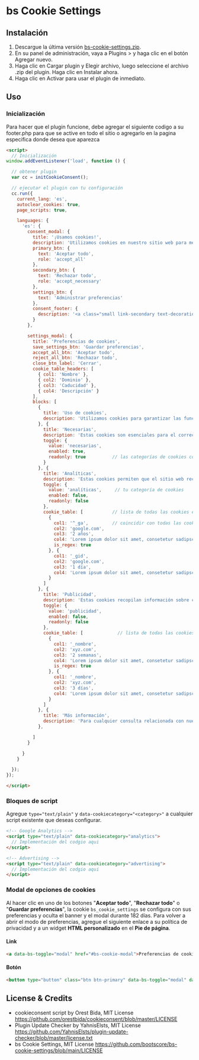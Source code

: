 # bs Cookie Settings

## Instalación

1. Descargue la última versión [bs-cookie-settings.zip](https://github.com/bootscore/bs-cookie-settings/releases/latest/download/bs-cookie-settings.zip).
2. En su panel de administración, vaya a Plugins > y haga clic en el botón Agregar nuevo.
3. Haga clic en Cargar plugin y Elegir archivo, luego seleccione el archivo .zip del plugin. Haga clic en Instalar ahora.
4. Haga clic en Activar para usar el plugin de inmediato.

## Uso

### Inicialización

Para hacer que el plugin funcione, debe agregar el siguiente codigo a su footer.php para que se active en todo el sitio o agregarlo en la pagina especifica donde desea que aparezca

```html
<script>
  // Inicialización
window.addEventListener('load', function () {

  // obtener plugin
  var cc = initCookieConsent();

  // ejecutar el plugin con tu configuración
  cc.run({
    current_lang: 'es',
    autoclear_cookies: true,
    page_scripts: true,

    languages: {
      'es': {
        consent_modal: {
          title: '¡Usamos cookies!',
          description: 'Utilizamos cookies en nuestro sitio web para mejorar su experiencia de navegación recordando sus preferencias y analizando el tráfico del sitio. Al hacer clic en "Aceptar todo", acepta el uso de todas las cookies. Sin embargo, puede gestionar sus <a data-bs-toggle="modal" href="#bs-cookie-modal">preferencias de cookies</a> para otorgar un consentimiento controlado.',
          primary_btn: {
            text: 'Aceptar todo',
            role: 'accept_all'
          },
          secondary_btn: {
            text: 'Rechazar todo',
            role: 'accept_necessary'
          },
          settings_btn: {
            text: 'Administrar preferencias'
          },
          consent_footer: {
            description: '<a class="small link-secondary text-decoration-none" href="#">Política de privacidad</a> • <a class="small link-secondary text-decoration-none" href="#">Términos y condiciones</a> • <a class="small link-secondary text-decoration-none" href="#">Impresión</a>'
          }
        },

        settings_modal: {
          title: 'Preferencias de cookies',
          save_settings_btn: 'Guardar preferencias',
          accept_all_btn: 'Aceptar todo',
          reject_all_btn: 'Rechazar todo',
          close_btn_label: 'Cerrar',
          cookie_table_headers: [
            { col1: 'Nombre' },
            { col2: 'Dominio' },
            { col3: 'Caducidad' },
            { col4: 'Descripción' }
          ],
          blocks: [
            {
              title: 'Uso de cookies',
              description: 'Utilizamos cookies para garantizar las funcionalidades básicas del sitio web y mejorar su experiencia en línea. Puede optar por aceptar/rechazar cada categoría cuando lo desee. Para obtener más detalles sobre las cookies y otros datos sensibles, lea la <a href="#">Política de privacidad</a> completa.'
            }, {
              title: 'Necesarias',
              description: 'Estas cookies son esenciales para el correcto funcionamiento de nuestro sitio web. Sin estas cookies, el sitio web no funcionaría correctamente',
              toggle: {
                value: 'necesarias',
                enabled: true,
                readonly: true          // las categorías de cookies con readonly=true se tratan como "cookies necesarias"
              }
            }, {
              title: 'Analíticas',
              description: 'Estas cookies permiten que el sitio web recuerde las elecciones que ha realizado en el pasado',
              toggle: {
                value: 'analíticas',     // tu categoría de cookies
                enabled: false,
                readonly: false
              },
              cookie_table: [           // lista de todas las cookies esperadas
                {
                  col1: '^_ga',         // coincidir con todas las cookies que comiencen con "_ga"
                  col2: 'google.com',
                  col3: '2 años',
                  col4: 'Lorem ipsum dolor sit amet, consetetur sadipscing elitr, sed diam nonumy eirmod tempor invidunt ut labore et dolore magna aliquyam erat.',
                  is_regex: true
                }, {
                  col1: '_gid',
                  col2: 'google.com',
                  col3: '1 día',
                  col4: 'Lorem ipsum dolor sit amet, consetetur sadipscing elitr, sed diam nonumy eirmod tempor invidunt ut labore et dolore magna aliquyam erat.',
                }
              ]
            }, {
              title: 'Publicidad',
              description: 'Estas cookies recopilan información sobre cómo utiliza el sitio web, qué páginas visitó y en qué enlaces hizo clic. Todos los datos están anonimizados y no se pueden utilizar para identificarlo',
              toggle: {
                value: 'publicidad',
                enabled: false,
                readonly: false
              },
              cookie_table: [             // lista de todas las cookies esperadas
                {
                  col1: '_nombre',
                  col2: 'xyz.com',
                  col3: '2 semanas',
                  col4: 'Lorem ipsum dolor sit amet, consetetur sadipscing elitr, sed diam nonumy eirmod tempor invidunt ut labore et dolore magna aliquyam erat.',
                  is_regex: true
                }, {
                  col1: '_nombre',
                  col2: 'xyz.com',
                  col3: '3 días',
                  col4: 'Lorem ipsum dolor sit amet, consetetur sadipscing elitr, sed diam nonumy eirmod tempor invidunt ut labore et dolore magna aliquyam erat.',
                }
              ]
            }, {
              title: 'Más información',
              description: 'Para cualquier consulta relacionada con nuestra política de cookies y sus opciones, por favor <a href="#yourcontactpage">contáctenos</a>.',
            },

          ]
        }

      }
    }

  });
});

</script>

```

### Bloques de script

Agregue `type="text/plain"` y `data-cookiecategory="<category>"` a cualquier script existente que deseas configurar.

```html
<!-- Google Analytics -->
<script type="text/plain" data-cookiecategory="analytics">
  // Implementación del codgio aqui
</script>

<!-- Advertising -->
<script type="text/plain" data-cookiecategory="advertising">
  // Implementación del codgio aqui
</script>
```

### Modal de opciones de cookies

Al hacer clic en uno de los botones "**Aceptar todo**", "**Rechazar todo**" o "**Guardar preferencias**", la cookie `bs_cookie_settings` se configura con sus preferencias y oculta el banner y el modal durante 182 días.  Para volver a abrir el modo de preferencias, agregue el siguiente enlace a su política de privacidad y a un widget **HTML personalizado** en el  **Pie de página**.

#### Link

```html
<a data-bs-toggle="modal" href="#bs-cookie-modal">Preferencias de cookies</a>
```

#### Botón

```html
<button type="button" class="btn btn-primary" data-bs-toggle="modal" data-bs-target="#bs-cookie-modal">Preferencias de cookies</button>
```

## License & Credits

- cookieconsent script by Orest Bida, MIT License https://github.com/orestbida/cookieconsent/blob/master/LICENSE
- Plugin Update Checker by YahnisElsts, MIT License <a href="https://github.com/YahnisElsts/plugin-update-checker/blob/master/license.txt">https://github.com/YahnisElsts/plugin-update-checker/blob/master/license.txt
- bs Cookie Settings, MIT License https://github.com/bootscore/bs-cookie-settings/blob/main/LICENSE
